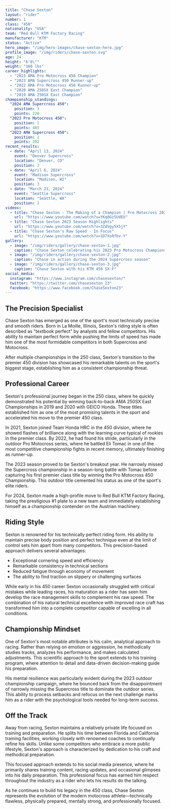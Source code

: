 ```yaml
---
title: "Chase Sexton"
layout: "rider"
number: 1
class: "450"
nationality: "USA"
team: "Red Bull KTM Factory Racing"
manufacturer: "KTM"
status: "Active"
hero_image: "/img/hero-images/chase-sexton-hero.jpg"
profile_image: "/img/riders/chase-sexton.svg"
age: 24
height: "6'0\""
weight: "160 lbs"
career_highlights:
  - "2023 AMA Pro Motocross 450 Champion"
  - "2023 AMA Supercross 450 Runner-up"
  - "2022 AMA Pro Motocross 450 Runner-up"
  - "2020 AMA 250SX East Champion"
  - "2019 AMA 250SX East Champion"
championship_standings:
  "2024 AMA Supercross 450":
    position: 3
    points: 220
  "2023 Pro Motocross 450":
    position: 1
    points: 485
  "2023 AMA Supercross 450":
    position: 2
    points: 292
recent_results:
  - date: "April 13, 2024"
    event: "Denver Supercross"
    location: "Denver, CO"
    position: 3
  - date: "April 6, 2024"
    event: "Madison Supercross"
    location: "Madison, WI"
    position: 3
  - date: "March 23, 2024"
    event: "Seattle Supercross"
    location: "Seattle, WA"
    position: 2
videos:
  - title: "Chase Sexton - The Making of a Champion | Pro Motocross 2023"
    url: "https://www.youtube.com/watch?v=YKq8Gz5UdEU"
  - title: "Chase Sexton 2023 Season Highlights"
    url: "https://www.youtube.com/watch?v=3ZdVgy5X5jY"
  - title: "Chase Sexton's Raw Speed - In Focus"
    url: "https://www.youtube.com/watch?v=1D7XsRfbv-Y"
gallery:
  - image: "/img/riders/gallery/chase-sexton-1.jpg"
    caption: "Chase Sexton celebrating his 2023 Pro Motocross Championship"
  - image: "/img/riders/gallery/chase-sexton-2.jpg"
    caption: "Chase in action during the 2024 Supercross season"
  - image: "/img/riders/gallery/chase-sexton-3.jpg"
    caption: "Chase Sexton with his KTM 450 SX-F"
social_media:
  instagram: "https://www.instagram.com/chasesexton/"
  twitter: "https://twitter.com/chasesexton_23"
  facebook: "https://www.facebook.com/ChaseSexton23"
---
```


## The Precision Specialist

Chase Sexton has emerged as one of the sport's most technically precise and smooth riders. Born in La Moille, Illinois, Sexton's riding style is often described as "textbook perfect" by analysts and fellow competitors. His ability to maintain perfect form while pushing the limits of speed has made him one of the most formidable competitors in both Supercross and Motocross.

After multiple championships in the 250 class, Sexton's transition to the premier 450 division has showcased his remarkable talents on the sport's biggest stage, establishing him as a consistent championship threat.

## Professional Career

Sexton's professional journey began in the 250 class, where he quickly demonstrated his potential by winning back-to-back AMA 250SX East Championships in 2019 and 2020 with GEICO Honda. These titles established him as one of the most promising talents in the sport and accelerated his move to the premier 450 class.

In 2021, Sexton joined Team Honda HRC in the 450 division, where he showed flashes of brilliance along with the learning curve typical of rookies in the premier class. By 2022, he had found his stride, particularly in the outdoor Pro Motocross series, where he battled Eli Tomac in one of the most competitive championship fights in recent memory, ultimately finishing as runner-up.

The 2023 season proved to be Sexton's breakout year. He narrowly missed the Supercross championship in a season-long battle with Tomac before capturing his first premier class title by winning the Pro Motocross 450 Championship. This outdoor title cemented his status as one of the sport's elite riders.

For 2024, Sexton made a high-profile move to Red Bull KTM Factory Racing, taking the prestigious #1 plate to a new team and immediately establishing himself as a championship contender on the Austrian machinery.

## Riding Style

Sexton is renowned for his technically perfect riding form. His ability to maintain precise body position and perfect technique even at the limit of control sets him apart from many competitors. This precision-based approach delivers several advantages:

- Exceptional cornering speed and efficiency
- Remarkable consistency in technical sections
- Reduced fatigue through economy of movement
- The ability to find traction on slippery or challenging surfaces

While early in his 450 career Sexton occasionally struggled with critical mistakes while leading races, his maturation as a rider has seen him develop the race management skills to complement his raw speed. The combination of his natural technical excellence with improved race craft has transformed him into a complete competitor capable of excelling in all conditions.

## Championship Mindset

One of Sexton's most notable attributes is his calm, analytical approach to racing. Rather than relying on emotion or aggression, he methodically studies tracks, analyzes his performance, and makes calculated adjustments. This scientific approach to the sport extends to his training program, where attention to detail and data-driven decision-making guide his preparation.

His mental resilience was particularly evident during the 2023 outdoor championship campaign, where he bounced back from the disappointment of narrowly missing the Supercross title to dominate the outdoor series. This ability to process setbacks and refocus on the next challenge marks him as a rider with the psychological tools needed for long-term success.

## Off the Track

Away from racing, Sexton maintains a relatively private life focused on training and preparation. He splits his time between Florida and California training facilities, working closely with renowned coaches to continually refine his skills. Unlike some competitors who embrace a more public lifestyle, Sexton's approach is characterized by dedication to his craft and methodical preparation.

This focused approach extends to his social media presence, where he primarily shares training content, racing updates, and occasional glimpses into his daily preparation. This professional focus has earned him respect throughout the industry as a rider who lets his results do the talking.

As he continues to build his legacy in the 450 class, Chase Sexton represents the evolution of the modern motocross athlete—technically flawless, physically prepared, mentally strong, and professionally focused.